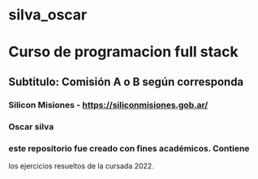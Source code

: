 # silva_oscar
# Curso de programacion full stack
## Subtitulo: Comisión A o B según corresponda
### Silicon Misiones - https://siliconmisiones.gob.ar/
### Oscar silva
### este repositorio fue creado con fines académicos. Contiene
los ejercicios resueltos de la cursada 2022.
